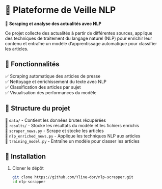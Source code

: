 # 📰 Plateforme de Veille NLP

🚀 **Scraping et analyse des actualités avec NLP**  

Ce projet collecte des actualités à partir de différentes sources, applique des techniques de traitement du langage naturel (NLP) pour enrichir leur contenu et entraîne un modèle d’apprentissage automatique pour classifier les articles.  

## 📌 **Fonctionnalités**
✅ Scraping automatique des articles de presse  
✅ Nettoyage et enrichissement du texte avec NLP  
✅ Classification des articles par sujet  
✅ Visualisation des performances du modèle  

## 📂 **Structure du projet**
📁 `data/` - Contient les données brutes récupérées  
📁 `results/` - Stocke les résultats du modèle et les fichiers enrichis  
📄 `scraper_news.py` - Scrape et stocke les articles  
📄 `nlp_enriched_news.py` - Applique les techniques NLP aux articles  
📄 `training_model.py` - Entraîne un modèle pour classer les articles  


## 🚀 **Installation**
1. Cloner le dépôt  
   ```bash
   git clone https://github.com/Yline-dor/nlp-scrapper.git
   cd nlp-scrapper
